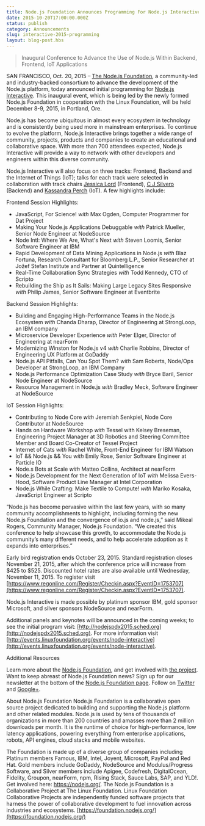 ```yaml
---
title: Node.js Foundation Announces Programming For Node.js Interactive
date: 2015-10-20T17:00:00.000Z
status: publish
category: Announcements
slug: interactive-2015-programming
layout: blog-post.hbs
---
```


> Inaugural Conference to Advance the Use of Node.js Within Backend, Frontend, IoT Applications

SAN FRANCISCO, Oct. 20, 2015 – [The Node.js Foundation](https://foundation.nodejs.org/), a community-led and industry-backed consortium to advance the development of the Node.js platform, today announced initial programming for [Node.js Interactive](http://events.linuxfoundation.org/events/node-interactive). This inaugural event, which is being led by the newly formed Node.js Foundation in cooperation with the Linux Foundation, will be held December 8-9, 2015, in Portland, Ore.

Node.js has become ubiquitous in almost every ecosystem in technology and is consistently being used more in mainstream enterprises. To continue to evolve the platform, Node.js Interactive brings together a wide range of community, projects, products and companies to create an educational and collaborative space. With more than 700 attendees expected, Node.js Interactive will provide a way to network with other developers and engineers within this diverse community.

Node.js Interactive will also focus on three tracks: Frontend, Backend and the Internet of Things (IoT); talks for each track were selected in collaboration with track chairs [Jessica Lord](https://github.com/jlord/) (Frontend), [C J Silvero](https://github.com/ceejbot) (Backend) and [Kassandra Perch](https://github.com/nodebotanist) (IoT). A few highlights include:

Frontend Session Highlights:
* JavaScript, For Science! *with* Max Ogden, Computer Programmer for Dat Project
* Making Your Node.js Applications Debuggable *with* Patrick Mueller, Senior Node Engineer at NodeSource
* Node Intl: Where We Are, What's Next *with* Steven Loomis, Senior Software Engineer at IBM
* Rapid Development of Data Mining Applications in Node.js *with* Blaz Fortuna, Research Consultant for Bloomberg L.P., Senior Researcher at Jožef Stefan Institute and Partner at Quintelligence
* Real-Time Collaboration Sync Strategies *with* Todd Kennedy, CTO of Scripto
* Rebuilding the Ship as It Sails: Making Large Legacy Sites Responsive *with* Philip James, Senior Software Engineer at Eventbrite

Backend Session Highlights:
* Building and Engaging High-Performance Teams in the Node.js Ecosystem *with* Chanda Dharap, Director of Engineering at StrongLoop, an IBM company
* Microservice Developer Experience *with* Peter Elger, Director of Engineering at nearForm
* Modernizing Winston for Node.js v4 *with* Charlie Robbins, Director of Engineering UX Platform at GoDaddy
* Node.js API Pitfalls, Can You Spot Them? *with* Sam Roberts, Node/Ops Developer at StrongLoop, an IBM Company
* Node.js Performance Optimization Case Study *with* Bryce Baril, Senior Node Engineer at NodeSource
* Resource Management in Node.js *with* Bradley Meck, Software Engineer at NodeSource

IoT Session Highlights:
* Contributing to Node Core *with* Jeremiah Senkpiel, Node Core Contributor at NodeSource
* Hands on Hardware Workshop *with* Tessel with Kelsey Breseman, Engineering Project Manager at 3D Robotics and Steering Committee Member and Board Co-Creator of Tessel Project
* Internet of Cats *with* Rachel White, Front-End Engineer for IBM Watson
* IoT && Node.js && You *with* Emily Rose, Senior Software Engineer at Particle IO
* Node.s Bots at Scale *with* Matteo Collina, Architect at nearForm
* Node.js Development for the Next Generation of IoT *with* Melissa Evers-Hood, Software Product Line Manager at Intel Corporation
* Node.js While Crafting: Make Textile to Compute! *with* Mariko Kosaka, JavaScript Engineer at Scripto

“Node.js has become pervasive within the last few years, with so many community accomplishments to highlight, including forming the new Node.js Foundation and the convergence of io.js and node.js,” said Mikeal Rogers, Community Manager, Node.js Foundation. “We created this conference to help showcase this growth, to accommodate the Node.js community’s many different needs, and to help accelerate adoption as it expands into enterprises.”

Early bird registration ends October 23, 2015. Standard registration closes November 21, 2015, after which the conference price will increase from $425 to $525. Discounted hotel rates are also available until Wednesday, November 11, 2015. To register visit [https://www.regonline.com/Register/Checkin.aspx?EventID=1753707](https://www.regonline.com/Register/Checkin.aspx?EventID=1753707).

Node.js Interactive is made possible by platinum sponsor IBM, gold sponsor Microsoft, and silver sponsors NodeSource and nearForm.

Additional panels and keynotes will be announced in the coming weeks; to see the initial program visit: [http://nodejspdx2015.sched.org](http://nodejspdx2015.sched.org). For more information visit [http://events.linuxfoundation.org/events/node-interactive](http://events.linuxfoundation.org/events/node-interactive).

Additional Resources

Learn more about the [Node.js Foundation](https://foundation.nodejs.org/), and get involved with [the project](https://nodejs.org/en/get-involved/).
Want to keep abreast of Node.js Foundation news? Sign up for our newsletter at the bottom of the [Node.js Foundation page](https://foundation.nodejs.org/).
Follow on [Twitter](https://twitter.com/nodejs?ref_src=twsrc%5Egoogle%7Ctwcamp%5Eserp%7Ctwgr%5Eauthor) and [Google+](https://plus.google.com/u/1/100598160817214911030/posts).

About Node.js Foundation Node.js Foundation is a collaborative open source project dedicated to building and supporting the Node.js platform and other related modules. Node.js is used by tens of thousands of organizations in more than 200 countries and amasses more than 2 million downloads per month. It is the runtime of choice for high-performance, low latency applications, powering everything from enterprise applications, robots, API engines, cloud stacks and mobile websites.

The Foundation is made up of a diverse group of companies including Platinum members Famous, IBM, Intel, Joyent, Microsoft, PayPal and Red Hat. Gold members include GoDaddy, NodeSource and Modulus/Progress Software, and Silver members include Apigee, Codefresh, DigitalOcean, Fidelity, Groupon, nearForm, npm, Rising Stack, Sauce Labs, SAP, and YLD!. Get involved here: <https://nodejs.org/>.
The Node.js Foundation is a Collaborative Project at The Linux Foundation. Linux Foundation Collaborative Projects are independently funded software projects that harness the power of collaborative development to fuel innovation across industries and ecosystems. [https://foundation.nodejs.org/](https://foundation.nodejs.org/)
